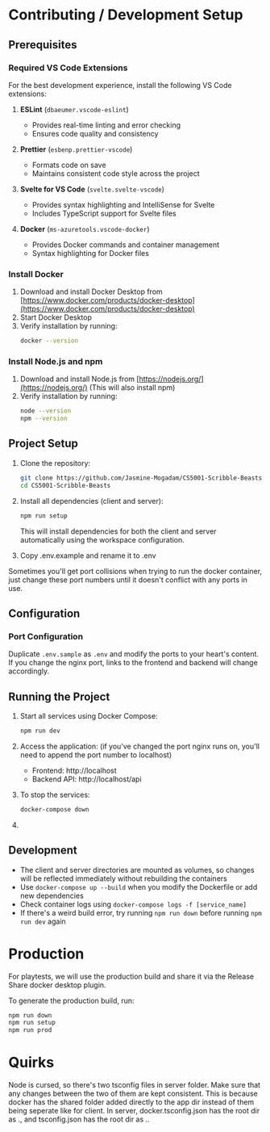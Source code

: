 # Contributing / Development Setup

## Prerequisites

### Required VS Code Extensions

For the best development experience, install the following VS Code extensions:

1. **ESLint** (`dbaeumer.vscode-eslint`)

   - Provides real-time linting and error checking
   - Ensures code quality and consistency

2. **Prettier** (`esbenp.prettier-vscode`)

   - Formats code on save
   - Maintains consistent code style across the project

3. **Svelte for VS Code** (`svelte.svelte-vscode`)

   - Provides syntax highlighting and IntelliSense for Svelte
   - Includes TypeScript support for Svelte files

4. **Docker** (`ms-azuretools.vscode-docker`)
   - Provides Docker commands and container management
   - Syntax highlighting for Docker files

### Install Docker

1. Download and install Docker Desktop from [https://www.docker.com/products/docker-desktop](https://www.docker.com/products/docker-desktop)
2. Start Docker Desktop
3. Verify installation by running:
   ```bash
   docker --version
   ```

### Install Node.js and npm

1. Download and install Node.js from [https://nodejs.org/](https://nodejs.org/) (This will also install npm)
2. Verify installation by running:
   ```bash
   node --version
   npm --version
   ```

## Project Setup

1. Clone the repository:

   ```bash
   git clone https://github.com/Jasmine-Mogadam/CS5001-Scribble-Beasts.git
   cd CS5001-Scribble-Beasts
   ```

2. Install all dependencies (client and server):

   ```bash
   npm run setup
   ```

   This will install dependencies for both the client and server automatically using the workspace configuration.

3. Copy .env.example and rename it to .env

Sometimes you'll get port collisions when trying to run the docker container, just change these port numbers until it doesn't conflict with any ports in use.

## Configuration

### Port Configuration

Duplicate `.env.sample` as `.env` and modify the ports to your heart's content. If you change the nginx port, links to the frontend and backend will change accordingly.

## Running the Project

1. Start all services using Docker Compose:

   ```bash
   npm run dev
   ```

2. Access the application:
   (if you've changed the port nginx runs on, you'll need to append the port number to localhost)

   - Frontend: http://localhost
   - Backend API: http://localhost/api

3. To stop the services:

   ```bash
   docker-compose down
   ```

4.

## Development

- The client and server directories are mounted as volumes, so changes will be reflected immediately without rebuilding the containers
- Use `docker-compose up --build` when you modify the Dockerfile or add new dependencies
- Check container logs using `docker-compose logs -f [service_name]`
- If there's a weird build error, try running `npm run down` before running `npm run dev` again

# Production

For playtests, we will use the production build and share it via the Release Share docker desktop plugin.

To generate the production build, run:

```bash
npm run down
npm run setup
npm run prod
```

# Quirks

Node is cursed, so there's two tsconfig files in server folder. Make sure that any changes between the two of them are kept consistent. This is because docker has the shared folder added directly to the app dir instead of them being seperate like for client. In server, docker.tsconfig.json has the root dir as ., and tsconfig.json has the root dir as ..
